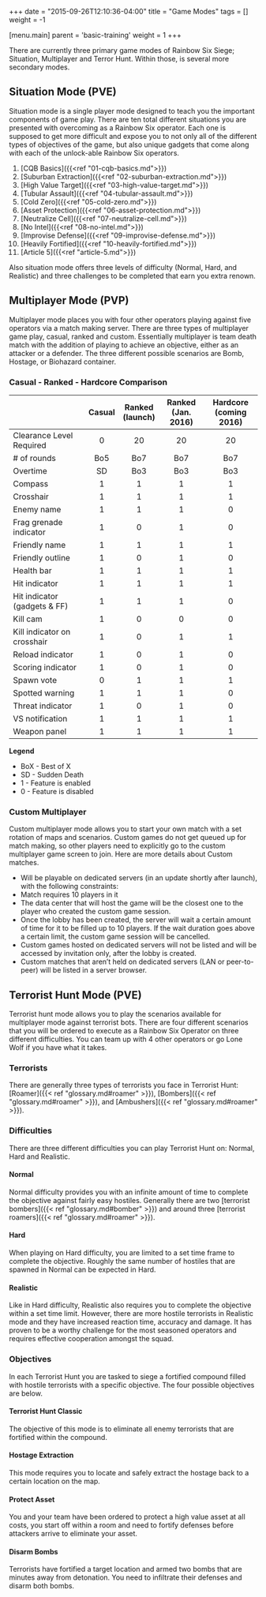+++
date = "2015-09-26T12:10:36-04:00"
title = "Game Modes"
tags = []
weight = -1

[menu.main]
  parent = 'basic-training'
  weight = 1
+++

There are currently three primary game modes of Rainbow Six Siege; Situation, Multiplayer and Terror Hunt. Within those, is several more secondary modes.

## Situation Mode (PVE)

Situation mode is a single player mode designed to teach you the important components of game play. There are ten total different situations you are presented with overcoming as a Rainbow Six operator. Each one is supposed to get more difficult and expose you to not only all of the different types of objectives of the game, but also unique gadgets that come along with each of the unlock-able Rainbow Six operators.

1. [CQB Basics]({{<ref "01-cqb-basics.md">}})
1. [Suburban Extraction]({{<ref "02-suburban-extraction.md">}})
1. [High Value Target]({{<ref "03-high-value-target.md">}})
1. [Tubular Assault]({{<ref "04-tubular-assault.md">}})
1. [Cold Zero]({{<ref "05-cold-zero.md">}})
1. [Asset Protection]({{<ref "06-asset-protection.md">}})
1. [Neutralize Cell]({{<ref "07-neutralize-cell.md">}})
1. [No Intel]({{<ref "08-no-intel.md">}})
1. [Improvise Defense]({{<ref "09-improvise-defense.md">}})
1. [Heavily Fortified]({{<ref "10-heavily-fortified.md">}})
1. [Article 5]({{<ref "article-5.md">}})

Also situation mode offers three levels of difficulty (Normal, Hard, and Realistic) and three challenges to be completed that earn you extra renown.

## Multiplayer Mode (PVP)

Multiplayer mode places you with four other operators playing against five operators via a match making server. There are three types of multiplayer game play, casual, ranked and custom. Essentially multiplayer is team death match with the addition of playing to achieve an objective, either as an attacker or a defender. The three different possible scenarios are Bomb, Hostage, or Biohazard container.

### Casual - Ranked - Hardcore Comparison

|                                 | Casual | Ranked<br>(launch) | Ranked<br>(Jan. 2016) | Hardcore<br>(coming 2016) |
| ------------------------------- | :----: | :-------------: | :----------------: | :-----------------------------: |
| Clearance Level Required        | 0      | 20              | 20                 | 20                              |
| # of rounds                     | Bo5    | Bo7             | Bo7                | Bo7                             |
| Overtime                        | SD     | Bo3             | Bo3                | Bo3                             |
| Compass                         | 1      | 1               | 1                  | 1                               |
| Crosshair                       | 1      | 1               | 1                  | 1                               |
| Enemy name                      | 1      | 1               | 1                  | 0                               |
| Frag grenade indicator          | 1      | 0               | 1                  | 0                               |
| Friendly name                   | 1      | 1               | 1                  | 1                               |
| Friendly outline                | 1      | 0               | 1                  | 0                               |
| Health bar                      | 1      | 1               | 1                  | 1                               |
| Hit indicator                   | 1      | 1               | 1                  | 1                               |
| Hit indicator<br>(gadgets & FF) | 1      | 1               | 1                  | 0                               |
| Kill cam                        | 1      | 0               | 0                  | 0                               |
| Kill indicator on crosshair     | 1      | 0               | 1                  | 1                               |
| Reload indicator                | 1      | 0               | 1                  | 0                               |
| Scoring indicator               | 1      | 0               | 1                  | 0                               |
| Spawn vote                      | 0      | 1               | 1                  | 1                               |
| Spotted warning                 | 1      | 1               | 1                  | 0                               |
| Threat indicator                | 1      | 0               | 1                  | 0                               |
| VS notification                 | 1      | 1               | 1                  | 1                               |
| Weapon panel                    | 1      | 1               | 1                  | 1                               |

**Legend**

* BoX - Best of X
* SD - Sudden Death
* 1 - Feature is enabled
* 0 - Feature is disabled

### Custom Multiplayer

Custom multiplayer mode allows you to start your own match with a set rotation of maps and scenarios. Custom games do not get queued up for match making, so other players need to explicitly go to the custom multiplayer game screen to join. Here are more details about Custom matches.

* Will be playable on dedicated servers (in an update shortly after launch), with the following constraints:
* Match requires 10 players in it
* The data center that will host the game will be the closest one to the player who created the custom game session.
* Once the lobby has been created, the server will wait a certain amount of time for it to be filled up to 10 players. If the wait duration goes above a certain limit, the custom game session will be cancelled.
* Custom games hosted on dedicated servers will not be listed and will be accessed by invitation only, after the lobby is created.
* Custom matches that aren’t held on dedicated servers (LAN or peer-to-peer) will be listed in a server browser.

## Terrorist Hunt Mode (PVE)

Terrorist hunt mode allows you to play the scenarios available for multiplayer mode against terrorist bots. There are four different scenarios that you will be ordered to execute as a Rainbow Six Operator on three different difficulties. You can team up with 4 other operators or go Lone Wolf if you have what it takes.

### Terrorists

There are generally three types of terrorists you face in Terrorist Hunt: [Roamer]({{< ref "glossary.md#roamer" >}}), [Bombers]({{< ref "glossary.md#roamer" >}}), and [Ambushers]({{< ref "glossary.md#roamer" >}}).

### Difficulties

There are three different difficulties you can play Terrorist Hunt on: Normal, Hard and Realistic.

#### Normal

Normal difficulty provides you with an infinite amount of time to complete the objective against fairly easy hostiles. Generally there are two [terrorist bombers]({{< ref "glossary.md#bomber" >}}) and around three [terrorist roamers]({{< ref "glossary.md#roamer" >}}).

#### Hard

When playing on Hard difficulty, you are limited to a set time frame to complete the objective. Roughly the same number of hostiles that are spawned in Normal can be expected in Hard.

#### Realistic

Like in Hard difficulty, Realistic also requires you to complete the objective within a set time limit. However, there are more hostile terrorists in Realistic mode and they have increased reaction time, accuracy and damage. It has proven to be a worthy challenge for the most seasoned operators and requires effective cooperation amongst the squad.

### Objectives

In each Terrorist Hunt you are tasked to siege a fortified compound filled with hostile terrorists with a specific objective. The four possible objectives are below.

#### Terrorist Hunt Classic

The objective of this mode is to eliminate all enemy terrorists that are fortified within the compound.

#### Hostage Extraction

This mode requires you to locate and safely extract the hostage back to a certain location on the map.

#### Protect Asset

You and your team have been ordered to protect a high value asset at all costs, you start off within a room and need to fortify defenses before attackers arrive to eliminate your asset.

#### Disarm Bombs

Terrorists have fortified a target location and armed two bombs that are minutes away from detonation. You need to infiltrate their defenses and disarm both bombs.

